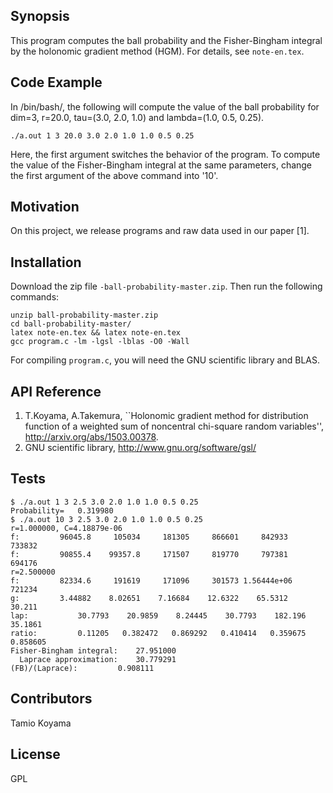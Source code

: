 ## Synopsis

This program computes the ball probability and the Fisher-Bingham integral by the holonomic gradient method (HGM).
For details, see `note-en.tex`.

## Code Example

In /bin/bash/, the following will compute the value of the ball probability 
for dim=3, r=20.0, tau=(3.0, 2.0, 1.0) and lambda=(1.0, 0.5, 0.25).

`./a.out 1 3 20.0 3.0 2.0 1.0 1.0 0.5 0.25`

Here, the first argument switches the behavior of the program.
To compute the value of the Fisher-Bingham integral at the same parameters,
change the first argument of the above command into '10'.

## Motivation

On this project, we release programs and raw data used in our paper [1].

## Installation

Download the zip file `-ball-probability-master.zip`.
Then run the following commands:
```
unzip ball-probability-master.zip
cd ball-probability-master/
latex note-en.tex && latex note-en.tex
gcc program.c -lm -lgsl -lblas -O0 -Wall 
```
For compiling `program.c`, you will need the GNU scientific library and BLAS.


## API Reference

1. T.Koyama, A.Takemura, 
``Holonomic gradient method for distribution function of 
a weighted sum of noncentral chi-square random variables'',
http://arxiv.org/abs/1503.00378.
2. GNU scientific library, http://www.gnu.org/software/gsl/

## Tests

```
$ ./a.out 1 3 2.5 3.0 2.0 1.0 1.0 0.5 0.25
Probability=   0.319980
$ ./a.out 10 3 2.5 3.0 2.0 1.0 1.0 0.5 0.25
r=1.000000, C=4.18879e-06
f:		   96045.8     105034     181305     866601     842933     733832 
f:		   90855.4    99357.8     171507     819770     797381     694176 
r=2.500000
f:		   82334.6     191619     171096     301573 1.56444e+06     721234 
g:		   3.44882    8.02651    7.16684    12.6322    65.5312     30.211 
lap:		   30.7793    20.9859    8.24445    30.7793    182.196    35.1861 
ratio:		   0.11205   0.382472   0.869292   0.410414   0.359675   0.858605 
Fisher-Bingham integral:	27.951000
  Laprace approximation:	30.779291
(FB)/(Laprace):			0.908111
```


## Contributors

Tamio Koyama

## License

GPL
